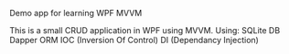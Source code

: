 Demo app for learning WPF MVVM

This is a small CRUD application in WPF using MVVM.
Using:
  SQLite DB
  Dapper ORM
  IOC (Inversion Of Control)
  DI (Dependancy Injection)
